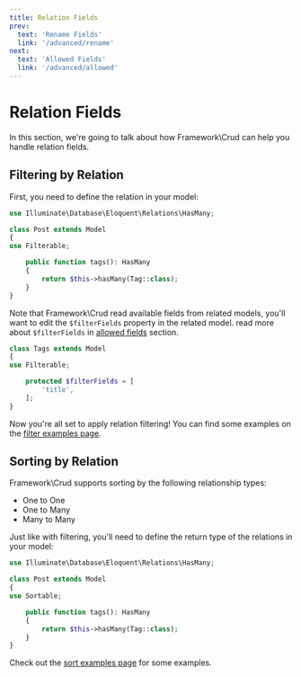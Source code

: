 ```yaml
---
title: Relation Fields
prev:
  text: 'Rename Fields'
  link: '/advanced/rename'
next:
  text: 'Allowed Fields'
  link: '/advanced/allowed'
---
```


# Relation Fields

In this section, we're going to talk about how Framework\Crud can help you handle relation fields.

## Filtering by Relation

First, you need to define the relation in your model:

```php
use Illuminate\Database\Eloquent\Relations\HasMany;

class Post extends Model
{
use Filterable;

    public function tags(): HasMany
    {
        return $this->hasMany(Tag::class);
    }
}
```

Note that Framework\Crud read available fields from related models,
you'll want to edit the `$filterFields` property in the related model.
read more about `$filterFields` in [allowed fields](../advanced/allowed.md) section.

```php
class Tags extends Model
{
use Filterable;

    protected $filterFields = [
        'title',
    ];
}
```

Now you're all set to apply relation filtering!
You can find some examples on the [filter examples page](../js-examples/filter.md#relation-filtering).

## Sorting by Relation

Framework\Crud supports sorting by the following relationship types:

- One to One
- One to Many
- Many to Many

Just like with filtering, you'll need to define the return type of the relations in your model:

```php
use Illuminate\Database\Eloquent\Relations\HasMany;

class Post extends Model
{
use Sortable;

    public function tags(): HasMany
    {
        return $this->hasMany(Tag::class);
    }
}
```

Check out the [sort examples page](../js-examples/sort.md#apply-sort-by-relationships) for some examples.